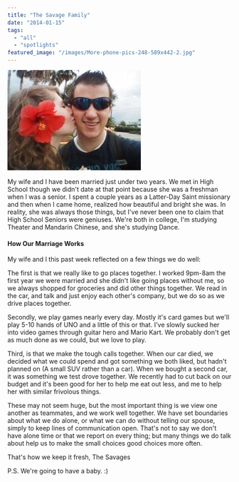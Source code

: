 ```yaml
---
title: "The Savage Family"
date: "2014-01-15"
tags:
  - "all"
  - "spotlights"
featured_image: "/images/More-phone-pics-248-589x442-2.jpg"
---
```


![The Savage family kiss on the cheek. newlyweds, newlywed experiences, sharing newlywed experiences, sharing married experiences](/images/More-phone-pics-248-589x442-2-300x225.jpg)

My wife and I have been married just under two years. We met in High School though we didn't date at that point because she was a freshman when I was a senior. I spent a couple years as a Latter-Day Saint missionary and then when I came home, realized how beautiful and bright she was. In reality, she was always those things, but I've never been one to claim that High School Seniors were geniuses. We're both in college, I'm studying Theater and Mandarin Chinese, and she's studying Dance.

#### How Our Marriage Works

My wife and I this past week reflected on a few things we do well:

The first is that we really like to go places together. I worked 9pm-8am the first year we were married and she didn't like going places without me, so we always shopped for groceries and did other things together. We read in the car, and talk and just enjoy each other's company, but we do so as we drive places together.

Secondly, we play games nearly every day. Mostly it's card games but we'll play 5-10 hands of UNO and a little of this or that. I've slowly sucked her into video games through guitar hero and Mario Kart. We probably don't get as much done as we could, but we love to play.

Third, is that we make the tough calls together. When our car died, we decided what we could spend and got something we both liked, but hadn't planned on (A small SUV rather than a car). When we bought a second car, it was something we test drove together. We recently had to cut back on our budget and it's been good for her to help me eat out less, and me to help her with similar frivolous things.

These may not seem huge, but the most important thing is we view one another as teammates, and we work well together. We have set boundaries about what we do alone, or what we can do without telling our spouse, simply to keep lines of communication open. That's not to say we don't have alone time or that we report on every thing; but many things we do talk about help us to make the small choices good choices more often.

That's how we keep it fresh, The Savages

P.S. We're going to have a baby. :)
